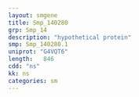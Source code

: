 ```yaml
---
layout: smgene
title: Smp_140280
grp: Smp_14
description: "hypothetical protein"
smp: Smp_140280.1
uniprot: "G4VQT6"
length:   846
cdd: "ns"
kk: ns
categories: sm
---
```

